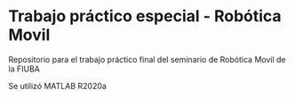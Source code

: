 # Trabajo práctico especial - Robótica Movil

Repositorio para el trabajo práctico final del seminario de Robótica Movil de la FIUBA

Se utilizó MATLAB R2020a
